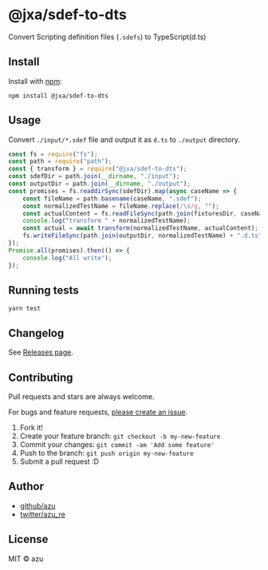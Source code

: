 # @jxa/sdef-to-dts

Convert Scripting definition files (`.sdefs`) to TypeScript(d.ts)

## Install

Install with [npm](https://www.npmjs.com/):

    npm install @jxa/sdef-to-dts

## Usage

Convert `./input/*.sdef` file and output it as `d.ts` to `./output` directory.

```ts
const fs = require("fs");
const path = require("path");
const { transform } = require("@jxa/sdef-to-dts");
const sdefDir = path.join(__dirname, "./input");
const outputDir = path.join(__dirname, "./output");
const promises = fs.readdirSync(sdefDir).map(async caseName => {
    const fileName = path.basename(caseName, ".sdef");
    const normalizedTestName = fileName.replace(/\s/g, "");
    const actualContent = fs.readFileSync(path.join(fixturesDir, caseName), "utf-8");
    console.log("transform " + normalizedTestName);
    const actual = await transform(normalizedTestName, actualContent);
    fs.writeFileSync(path.join(outputDir, normalizedTestName) + ".d.ts", actual, "utf-8");
});
Promise.all(promises).then(() => {
    console.log("All write");
});
```

## Running tests

    yarn test

## Changelog

See [Releases page](https://github.com/JXA-userland/JXA/releases).

## Contributing

Pull requests and stars are always welcome.

For bugs and feature requests, [please create an issue](https://github.com/JXA-userland/JXA/issues).

1. Fork it!
2. Create your feature branch: `git checkout -b my-new-feature`
3. Commit your changes: `git commit -am 'Add some feature'`
4. Push to the branch: `git push origin my-new-feature`
5. Submit a pull request :D

## Author

- [github/azu](https://github.com/azu)
- [twitter/azu_re](https://twitter.com/azu_re)

## License

MIT © azu
